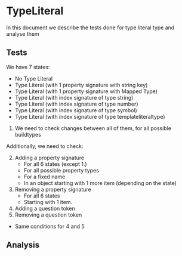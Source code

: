 # TypeLiteral

In this document we describe the tests done for type literal type and analyse them

## Tests

We have 7 states:

- No Type Literal
- Type Literal (with 1 property signature with string key)
- Type Literal (with 1 property signature with Mapped Type)
- Type Literal (with index signature of type string)
- Type Literal (with index signature of type number)
- Type Literal (with index signature of type symbol)
- Type Literal (with index signature of type templateliteraltype)

1. We need to check changes between all of them, for all possible buildtypes

Additionally, we need to check:

2. Adding a property signature
   - For all 6 states (except 1.)
   - For all possible property types
   - For a fixed name
   - In an object starting with 1 more item (depending on the state)
3. Removing a property signature
   - For all 6 states
   - Starting with 1 item.
4. Adding a question token
5. Removing a question token

- Same conditions for 4 and 5

## Analysis
